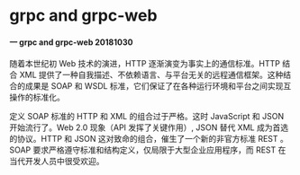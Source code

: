 # grpc and grpc-web

#### 一 grpc and grpc-web 20181030

随着本世纪初 Web 技术的演进，HTTP 逐渐演变为事实上的通信标准。HTTP 结合 XML 提供了一种自我描述、不依赖语言、与平台无关的远程通信框架。这种结合的成果是 SOAP 和 WSDL 标准，它们保证了在各种运行环境和平台之间实现互操作的标准化。

定义 SOAP 标准的 HTTP 和 XML 的组合过于严格。这时 JavaScript 和 JSON 开始流行了。Web 2.0 现象（API 发挥了关键作用）, JSON 替代 XML 成为首选的协议。HTTP 和 JSON 这对致命的组合，催生了一个新的非官方标准 REST 。SOAP 要求严格遵守标准和结构定义，仅局限于大型企业应用程序，而 REST 在当代开发人员中很受欢迎。
###